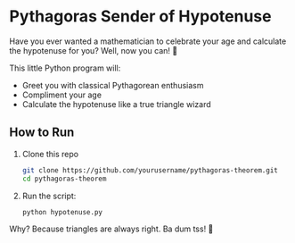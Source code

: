 # Pythagoras Sender of Hypotenuse

Have you ever wanted a mathematician to celebrate your age and calculate the hypotenuse for you? Well, now you can! 🎉

This little Python program will:
- Greet you with classical Pythagorean enthusiasm
- Compliment your age
- Calculate the hypotenuse like a true triangle wizard

## How to Run

1. Clone this repo  
   ```bash  
   git clone https://github.com/yourusername/pythagoras-theorem.git  
   cd pythagoras-theorem
2. Run the script:
   ```bash
   python hypotenuse.py

Why?
Because triangles are always right.
Ba dum tss! 🥁
